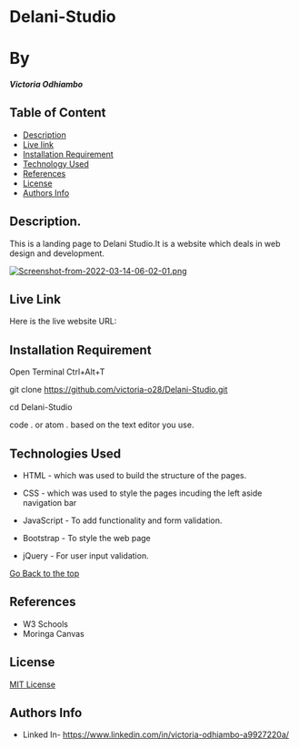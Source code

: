 # Delani-Studio

# By
##### Victoria Odhiambo
## Table of Content
+ [Description](#Description)
+ [Live link](#Live-link)
+ [Installation Requirement](#Installation)
+ [Technology Used](#technologies-used)
+ [References](#references)
+ [License](#license)
+ [Authors Info](#authors-info)
## Description.
<p>This is a landing page to Delani Studio.It is a website which deals in web design and development.</p>

[![Screenshot-from-2022-03-14-06-02-01.png](https://i.postimg.cc/DfRFcTH2/Screenshot-from-2022-03-14-06-02-01.png)](https://postimg.cc/V593Y3zT)

## Live Link
<p>Here is the live website URL:  </p> 

## Installation Requirement
Open Terminal Ctrl+Alt+T

git clone https://github.com/victoria-o28/Delani-Studio.git

cd Delani-Studio

code . or atom . based on the text editor you use.



## Technologies Used
* HTML - which was used to build the structure of the pages.
 
 * CSS - which was used to style the pages incuding the left aside navigation bar
 
 * JavaScript - To add functionality and form validation.
 * Bootstrap - To style the web page
 * jQuery - For user input validation.

[Go Back to the top](#delani-studio)

## References
 * W3 Schools
* Moringa Canvas

## License
[MIT License](LICENSE) 

## Authors Info
* Linked In- https://www.linkedin.com/in/victoria-odhiambo-a9927220a/